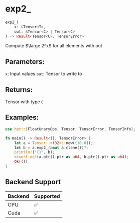 # exp2_
```rust
exp2_(
    x: &Tensor<T>, 
    out: &Tensor<C> | Tensor<C>
) -> Result<Tensor<C>, TensorError>
```
Compute $\large 2^x$ for all elements with out
## Parameters:
`x`: Input values
`out`: Tensor to write to
## Returns:
Tensor with type `C`
## Examples:
```rust
use hpt::{FloatUnaryOps, Tensor, TensorError, TensorInfo};

fn main() -> Result<(), TensorError> {
    let a = Tensor::<f32>::new([10.0]);
    let b = a.exp2_(&mut a.clone())?;
    println!("{}", b);
    assert_eq!(a.ptr().ptr as u64, b.ptr().ptr as u64);
    Ok(())
}
```
## Backend Support
| Backend | Supported |
|---------|-----------|
| CPU     | ✅         |
| Cuda    | ✅        |